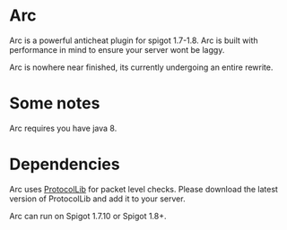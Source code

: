 # Arc
Arc is a powerful anticheat plugin for spigot 1.7-1.8.
Arc is built with performance in mind to ensure your server wont be laggy.

Arc is nowhere near finished, its currently undergoing an entire rewrite.

# Some notes
Arc requires you have java 8.

# Dependencies

Arc uses [ProtocolLib](https://www.spigotmc.org/resources/protocollib.1997/) for packet level checks. Please download the latest version of ProtocolLib and add it to your server.

Arc can run on Spigot 1.7.10 or Spigot 1.8+.
